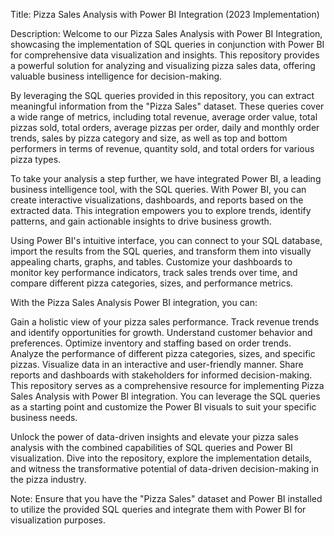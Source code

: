 Title: Pizza Sales Analysis with Power BI Integration (2023 Implementation)

Description:
Welcome to our Pizza Sales Analysis with Power BI Integration, showcasing the implementation of SQL queries in conjunction with Power BI for comprehensive data visualization and insights. This repository provides a powerful solution for analyzing and visualizing pizza sales data, offering valuable business intelligence for decision-making.

By leveraging the SQL queries provided in this repository, you can extract meaningful information from the "Pizza Sales" dataset. These queries cover a wide range of metrics, including total revenue, average order value, total pizzas sold, total orders, average pizzas per order, daily and monthly order trends, sales by pizza category and size, as well as top and bottom performers in terms of revenue, quantity sold, and total orders for various pizza types.

To take your analysis a step further, we have integrated Power BI, a leading business intelligence tool, with the SQL queries. With Power BI, you can create interactive visualizations, dashboards, and reports based on the extracted data. This integration empowers you to explore trends, identify patterns, and gain actionable insights to drive business growth.

Using Power BI's intuitive interface, you can connect to your SQL database, import the results from the SQL queries, and transform them into visually appealing charts, graphs, and tables. Customize your dashboards to monitor key performance indicators, track sales trends over time, and compare different pizza categories, sizes, and performance metrics.

With the Pizza Sales Analysis Power BI integration, you can:

Gain a holistic view of your pizza sales performance.
Track revenue trends and identify opportunities for growth.
Understand customer behavior and preferences.
Optimize inventory and staffing based on order trends.
Analyze the performance of different pizza categories, sizes, and specific pizzas.
Visualize data in an interactive and user-friendly manner.
Share reports and dashboards with stakeholders for informed decision-making.
This repository serves as a comprehensive resource for implementing Pizza Sales Analysis with Power BI integration. You can leverage the SQL queries as a starting point and customize the Power BI visuals to suit your specific business needs.

Unlock the power of data-driven insights and elevate your pizza sales analysis with the combined capabilities of SQL queries and Power BI visualization. Dive into the repository, explore the implementation details, and witness the transformative potential of data-driven decision-making in the pizza industry.

Note: Ensure that you have the "Pizza Sales" dataset and Power BI installed to utilize the provided SQL queries and integrate them with Power BI for visualization purposes.
